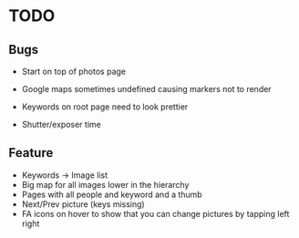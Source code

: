# TODO

## Bugs

* Start on top of photos page
* Google maps sometimes undefined causing markers not to render

* Keywords on root page need to look prettier
* Shutter/exposer time

## Feature
* Keywords -> Image list
* Big map for all images lower in the hierarchy
* Pages with all people and keyword and a thumb
* Next/Prev picture (keys missing) 
* FA icons on hover to show that you can change pictures by tapping left right
